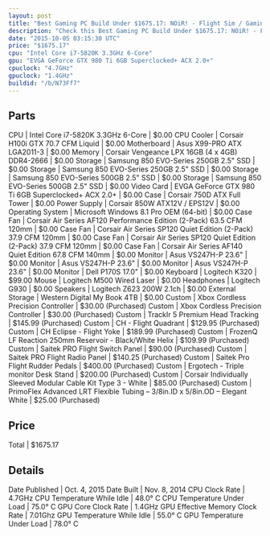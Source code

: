 ```yaml
---
layout: post
title: "Best Gaming PC Build Under $1675.17: NOiR! - Flight Sim / Gaming / Production System"
description: "Check this Best Gaming PC Build Under $1675.17: NOiR! - Flight Sim / Gaming / Production System. CPU: Intel Core i7-5820K 3.3GHz 6-Core, CPU Cooler: Corsair H100i GTX 70.7"
date: "2015-10-05 03:15:30 UTC"
price: "$1675.17"
cpu: "Intel Core i7-5820K 3.3GHz 6-Core"
gpu: "EVGA GeForce GTX 980 Ti 6GB Superclocked+ ACX 2.0+"
cpuclock: "4.7GHz"
gpuclock: "1.4GHz"
buildid: "/b/N73Ff7"
---
```


## Parts

CPU | Intel Core i7-5820K 3.3GHz 6-Core | $0.00
CPU Cooler | Corsair H100i GTX 70.7 CFM Liquid | $0.00
Motherboard | Asus X99-PRO ATX LGA2011-3 | $0.00
Memory | Corsair Vengeance LPX 16GB (4 x 4GB) DDR4-2666 | $0.00
Storage | Samsung 850 EVO-Series 250GB 2.5" SSD | $0.00
Storage | Samsung 850 EVO-Series 250GB 2.5" SSD | $0.00
Storage | Samsung 850 EVO-Series 500GB 2.5" SSD | $0.00
Storage | Samsung 850 EVO-Series 500GB 2.5" SSD | $0.00
Video Card | EVGA GeForce GTX 980 Ti 6GB Superclocked+ ACX 2.0+ | $0.00
Case | Corsair 750D ATX Full Tower | $0.00
Power Supply | Corsair 850W ATX12V / EPS12V | $0.00
Operating System | Microsoft Windows 8.1 Pro OEM (64-bit) | $0.00
Case Fan | Corsair Air Series AF120 Performance Edition (2-Pack) 63.5 CFM 120mm | $0.00
Case Fan | Corsair Air Series SP120 Quiet Edition (2-Pack) 37.9 CFM 120mm | $0.00
Case Fan | Corsair Air Series SP120 Quiet Edition (2-Pack) 37.9 CFM 120mm | $0.00
Case Fan | Corsair Air Series AF140 Quiet Edition 67.8 CFM 140mm | $0.00
Monitor | Asus VS247H-P 23.6" | $0.00
Monitor | Asus VS247H-P 23.6" | $0.00
Monitor | Asus VS247H-P 23.6" | $0.00
Monitor | Dell P170S 17.0" | $0.00
Keyboard | Logitech K320 | $99.00
Mouse | Logitech M500 Wired Laser | $0.00
Headphones | Logitech G930 | $0.00
Speakers | Logitech Z623 200W 2.1ch | $0.00
External Storage | Western Digital My Book 4TB | $0.00
Custom | Xbox Cordless Precision Controller | $30.00 (Purchased)
Custom | Xbox Cordless Precision Controller | $30.00 (Purchased)
Custom | TrackIr 5 Premium Head Tracking | $145.99 (Purchased)
Custom | CH - Flight Quadrant | $129.95 (Purchased)
Custom | CH Eclipse - Flight Yoke | $189.99 (Purchased)
Custom | FrozenQ LF Reaction 250mm Reservoir - Black/White Helix | $109.99 (Purchased)
Custom | Saitek PRO Flight Switch Panel | $90.00 (Purchased)
Custom | Saitek PRO Flight Radio Panel | $140.25 (Purchased)
Custom | Saitek Pro Flight Rudder Pedals | $400.00 (Purchased)
Custom | Ergotech - Triple monitor Desk Stand | $200.00 (Purchased)
Custom | Corsair Individually Sleeved Modular Cable Kit Type 3 - White | $85.00 (Purchased)
Custom | PrimoFlex Advanced LRT Flexible Tubing – 3/8in.ID x 5/8in.OD – Elegant White | $25.00 (Purchased)

## Price

Total | $1675.17

## Details

Date Published | Oct. 4, 2015
Date Built | Nov. 8, 2014
CPU Clock Rate | 4.7GHz
CPU Temperature While Idle | 48.0° C
CPU Temperature Under Load | 75.0° C
GPU Core Clock Rate | 1.4GHz
GPU Effective Memory Clock Rate | 7.01Ghz
GPU Temperature While Idle | 55.0° C
GPU Temperature Under Load | 78.0° C